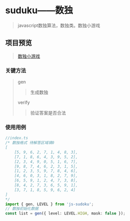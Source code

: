 # suduku——数独
>javascript数独算法，数独类。数独小游戏
## 项目预览
><a href="https://happy-func.github.io/sudoku.js/" title="数独小游戏">数独小游戏</a>
### 关键方法
>gen
>>生成数独
> 
>verify
>>验证答案是否合法

### 使用用例

```ts
//index.ts
/* 数独格式 待解答区域填0
[
    [5, 9, 6, 2, 7, 1, 4, 8, 3],
    [7, 1, 8, 6, 4, 3, 9, 5, 2],
    [2, 3, 4, 9, 0, 5, 1, 6, 7],
    [9, 8, 7, 4, 6, 2, 3, 1, 5],
    [1, 2, 3, 5, 9, 7, 8, 4, 6],
    [4, 6, 0, 3, 1, 8, 2, 7, 9],
    [6, 5, 9, 1, 2, 4, 7, 3, 8],
    [8, 4, 2, 7, 3, 6, 5, 9, 1],
    [3, 7, 1, 8, 5, 9, 6, 2, 4]
]
*/
import { gen, LEVEL } from 'js-sudoku';
// 数独初始化数据
const list = gen({ level: LEVEL.HIGH, mask: false });
```
